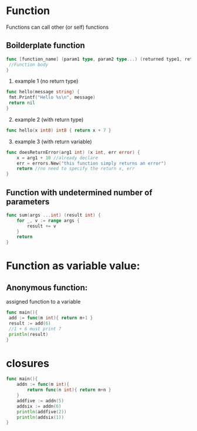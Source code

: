# Function
Functions can call other (or self) functions

## Boilderplate function
```go
func [function_name] (param1 type, param2 type...) (returned type1, returned type2...) {
 //Function body
}
```
1. example 1 (no return type)
```go
func hello(message string) {
 fmt.Printf("Hello %s\n", message)
 return nil
}
```
2. example 2 (with return type)
```go
func hello(x int8) int8 { return x + 7 }
```
3. example 3 (with return variable)
```go
func doesReturnError(arg1 int) (x int, err error) {
	x = arg1 + 10 //already declare
	err = errors.New("this function simply returns an error")
	return //no need to specify the return x, err
}
```
## Function with undetermined number of parameters
```go
func sum(args ...int) (result int) {
    for _, v := range args {
        result += v
    }
    return
}
```
# Function as variable value: 
## Anonymous function: 
assigned function to a variable
```go
func main(){
 add := func(m int){ return m+1 }
 result := add(6)
 //1 + 6 must print 7
 println(result)
}
```

# closures
```go
func main(){
    addn := func(m int){
        return func(n int){ return m+n }
    }
    addfive := addn(5)
    addsix := addn(6)
    println(addfive(2))
    println(addsix(1))
}
```
